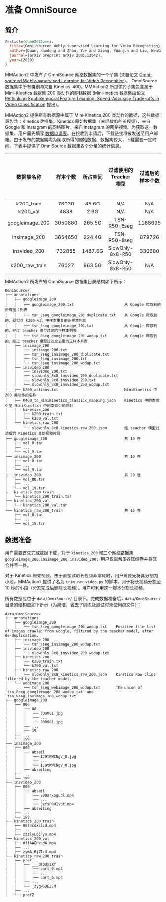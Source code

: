 # 准备 OmniSource

## 简介

<!-- [DATASET] -->

```BibTeX
@article{duan2020omni,
  title={Omni-sourced Webly-supervised Learning for Video Recognition},
  author={Duan, Haodong and Zhao, Yue and Xiong, Yuanjun and Liu, Wentao and Lin, Dahua},
  journal={arXiv preprint arXiv:2003.13042},
  year={2020}
}
```

MMAction2 中发布了 OmniSource 网络数据集的一个子集 (来自论文 [Omni-sourced Webly-supervised Learning for Video Recognition](https://arxiv.org/abs/2003.13042))。
OmniSource 数据集中所有类别均来自 Kinetics-400。MMAction2 所提供的子集包含属于 Mini-Kinetics 数据集 200 类动作的网络数据 (Mini-inetics 数据集由论文 [Rethinking Spatiotemporal Feature Learning: Speed-Accuracy Trade-offs in Video Classification](https://arxiv.org/pdf/1712.04851.pdf) 提出)。

MMAction2 提供所有数据源中属于 Mini-Kinetics 200 类动作的数据，这些数据源包含：Kinetics 数据集，Kinetics 原始数据集（未经裁剪的长视频），来自 Google 和 Instagram 的网络图片，来自 Instagram 的网络视频。为获取这一数据集，用户需先填写 [数据申请表](https://docs.google.com/forms/d/e/1FAIpQLSd8_GlmHzG8FcDbW-OEu__G7qLgOSYZpH-i5vYVJcu7wcb_TQ/viewform?usp=sf_link)。在接收到申请后，下载链接将被发送至用户邮箱。由于发布的数据集均为爬取所得的原始数据，数据集较大，下载需要一定时间。下表中提供了 OmniSource 数据集各个分量的统计信息。

|   数据集名称    | 样本个数 | 所占空间 | 过滤使用的 Teacher 模型 | 过滤后的样本个数 | 与 k200_val 中样本相似（疑似重复）的样本个数 |
| :-------------: | :------: | :------: | :---------------------: | :--------------: | :------------------------------------------: |
|   k200_train    |  76030   |  45.6G   |           N/A           |       N/A        |                     N/A                      |
|    k200_val     |   4838   |   2.9G   |           N/A           |       N/A        |                     N/A                      |
| googleimage_200 | 3050880  |  265.5G  |      TSN-R50-8seg       |     1188695      |                     967                      |
|  insimage_200   | 3654650  |  224.4G  |      TSN-R50-8seg       |      879726      |                     116                      |
|  insvideo_200   |  732855  | 1487.6G  |    SlowOnly-8x8-R50     |      330680      |                     956                      |
| k200_raw_train  |  76027   |  963.5G  |    SlowOnly-8x8-R50     |       N/A        |                     N/A                      |

MMAction2 所发布的 OmniSource 数据集目录结构如下所示：

```
OmniSource/
├── annotations
│   ├── googleimage_200
│   │   ├── googleimage_200.txt                       从 Google 爬取到的所有图片列表
│   │   ├── tsn_8seg_googleimage_200_duplicate.txt    从 Google 爬取到的，疑似与 k200-val 中样本重复的正样本列表
│   │   ├── tsn_8seg_googleimage_200.txt              从 Google 爬取到的，经过 teacher 模型过滤的正样本列表
│   │   └── tsn_8seg_googleimage_200_wodup.txt        从 Google 爬取到的，经过 teacher 模型过滤及去重的正样本列表
│   ├── insimage_200
│   │   ├── insimage_200.txt
│   │   ├── tsn_8seg_insimage_200_duplicate.txt
│   │   ├── tsn_8seg_insimage_200.txt
│   │   └── tsn_8seg_insimage_200_wodup.txt
│   ├── insvideo_200
│   │   ├── insvideo_200.txt
│   │   ├── slowonly_8x8_insvideo_200_duplicate.txt
│   │   ├── slowonly_8x8_insvideo_200.txt
│   │   └── slowonly_8x8_insvideo_200_wodup.txt
│   ├── k200_actions.txt                              MiniKinetics 中 200 类动作的名称
│   ├── K400_to_MiniKinetics_classidx_mapping.json    Kinetics 中的类索引至 MiniKinetics 中的类索引的映射
│   ├── kinetics_200
│   │   ├── k200_train.txt
│   │   └── k200_val.txt
│   └── kinetics_raw_200
│       └── slowonly_8x8_kinetics_raw_200.json        经 teacher 模型过滤后的 Kinetics 原始视频片段
├── googleimage_200                                   共 10 卷
│   ├── vol_0.tar
│   ├── ...
│   └── vol_9.tar
├── insimage_200                                      共 10 卷
│   ├── vol_0.tar
│   ├── ...
│   └── vol_9.tar
├── insvideo_200                                      共 20 卷
│   ├── vol_00.tar
│   ├── ...
│   └── vol_19.tar
├── kinetics_200_train
│   └── kinetics_200_train.tar
├── kinetics_200_val
│   └── kinetics_200_val.tar
└── kinetics_raw_200_train                            共 16 卷
    ├── vol_0.tar
    ├── ...
    └── vol_15.tar
```

## 数据准备

用户需要首先完成数据下载，对于 `kinetics_200` 和三个网络数据集 `googleimage_200`, `insimage_200`, `insvideo_200`，用户仅需解压各压缩卷并将其合并至一处。

对于 Kinetics 原始视频，由于直接读取长视频非常耗时，用户需要先将其分割为小段。MMAction2 提供了名为 `trim_raw_video.py` 的脚本，用于将长视频分割至 10 秒的小段（分割完成后删除长视频）。用户可利用这一脚本分割长视频。

所有数据应位于 `data/OmniSource/` 目录下。完成数据准备后，`data/OmniSource/` 目录的结构应如下所示（为简洁，省去了训练及测试时未使用的文件）：

```
data/OmniSource/
├── annotations
│   ├── googleimage_200
│   │   └── tsn_8seg_googleimage_200_wodup.txt    Positive file list of images crawled from Google, filtered by the teacher model, after de-duplication.
│   ├── insimage_200
│   │   └── tsn_8seg_insimage_200_wodup.txt
│   ├── insvideo_200
│   │   └── slowonly_8x8_insvideo_200_wodup.txt
│   ├── kinetics_200
│   │   ├── k200_train.txt
│   │   └── k200_val.txt
│   ├── kinetics_raw_200
│   │   └── slowonly_8x8_kinetics_raw_200.json    Kinetics Raw Clips filtered by the teacher model.
│   └── webimage_200
│       └── tsn_8seg_webimage_200_wodup.txt       The union of `tsn_8seg_googleimage_200_wodup.txt` and `tsn_8seg_insimage_200_wodup.txt`
├── googleimage_200
│   ├── 000
|   │   ├── 00
|   │   │   ├── 000001.jpg
|   │   │   ├── ...
|   │   │   └── 000901.jpg
|   │   ├── ...
|   │   ├── 19
│   ├── ...
│   └── 199
├── insimage_200
│   ├── 000
|   │   ├── abseil
|   │   │   ├── 1J9tKWCNgV_0.jpg
|   │   │   ├── ...
|   │   │   └── 1J9tKWCNgV_0.jpg
|   │   ├── abseiling
│   ├── ...
│   └── 199
├── insvideo_200
│   ├── 000
|   │   ├── abseil
|   │   │   ├── B00arxogubl.mp4
|   │   │   ├── ...
|   │   │   └── BzYsP0HIvbt.mp4
|   │   ├── abseiling
│   ├── ...
│   └── 199
├── kinetics_200_train
│   ├── 0074cdXclLU.mp4
|   ├── ...
|   ├── zzzlyL61Fyo.mp4
├── kinetics_200_val
│   ├── 01fAWEHzudA.mp4
|   ├── ...
|   ├── zymA_6jZIz4.mp4
└── kinetics_raw_200_train
│   ├── pref_
│   |   ├── ___dTOdxzXY
|   │   │   ├── part_0.mp4
|   │   │   ├── ...
|   │   │   ├── part_6.mp4
│   |   ├── ...
│   |   └── _zygwGDE2EM
│   ├── ...
│   └── prefZ
```

